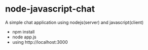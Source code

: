 # node-javascript-chat
A simple chat application using nodejs(server) and javascript(client)

- npm install
- node app.js
- using http://localhost:3000
